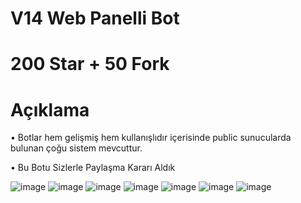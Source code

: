 # V14 Web Panelli Bot

# 200 Star + 50 Fork

# Açıklama



• Botlar hem gelişmiş hem kullanışlıdır içerisinde public sunucularda bulunan çoğu sistem mevcuttur.

• Bu Botu Sizlerle Paylaşma Kararı Aldık



![image](https://media.discordapp.net/attachments/926818377891184670/1001196586174533813/unknown.png)
![image](https://media.discordapp.net/attachments/926818377891184670/1001196608383361067/unknown.png)
![image](https://cdn.discordapp.com/attachments/926818377891184670/1001232754572275732/unknown.png?width=1440&height=410)
![image](https://cdn.discordapp.com/attachments/926818377891184670/1001232754949758986/unknown.png?width=1269&height=676)
![image](https://cdn.discordapp.com/attachments/926818377891184670/1001232755339837440/unknown.png?width=627&height=676)
![image](https://cdn.discordapp.com/attachments/926818377891184670/1001232755708932196/unknown.png)
![image](https://media.discordapp.net/attachments/926818377891184670/1001234982200672336/unknown.png)
